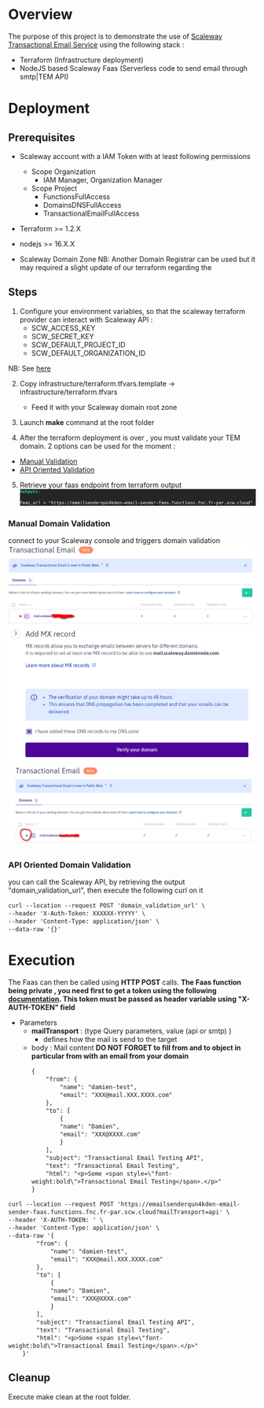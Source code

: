 # Overview
The purpose of this project is to demonstrate the use of [Scaleway Transactional Email Service](https://www.scaleway.com/en/docs/managed-services/transactional-email/quickstart/) using the following stack :
- Terraform (Infrastructure deployment)
- NodeJS based Scaleway Faas (Serverless code to send email through smtp|TEM API)
# Deployment
## Prerequisites
- Scaleway account with a IAM Token with at least following permissions
    - Scope Organization
       - IAM Manager, Organization Manager
    - Scope Project
       - FunctionsFullAccess
       - DomainsDNSFullAccess
       - TransactionalEmailFullAccess

- Terraform >= 1.2.X
- nodejs >= 16.X.X
- Scaleway Domain Zone
NB: Another Domain Registrar can be used but it may required a slight update of our terraform regarding the 
## Steps
1. Configure your environment variables, so that the scaleway terraform provider can interact with Scaleway API :
   - SCW_ACCESS_KEY
   - SCW_SECRET_KEY
   - SCW_DEFAULT_PROJECT_ID
   - SCW_DEFAULT_ORGANIZATION_ID

NB: See [here](https://registry.terraform.io/providers/scaleway/scaleway/latest/docs)

2. Copy infrastructure/terraform.tfvars.template  -> infrastructure/terraform.tfvars
    - Feed it with your Scaleway domain root zone

3. Launch **make** command at the root folder

4. After the terraform deployment is over , you must validate your TEM domain. 2 options can be used for the moment : 
- [Manual Validation](#manual-domain-validation)
- [API Oriented Validation](#api-oriented-domain-validation)

5. Retrieve your faas endpoint from terraform output
![TEM Validated](./docs/images/faas_output.png)

### Manual Domain Validation
connect to your Scaleway console and triggers domain validation
![TEM Homepage](./docs/images/tem_homepage.png)
![TEM Domain Validation](./docs/images/tem_domain_validation.png)
![TEM Validated](./docs/images/tem_validated.png)


### API Oriented Domain Validation
 you can call the Scaleway API, by retrieving the output "domain_validation_url", then execute the following curl on it 
 ```
 curl --location --request POST 'domain_validation_url' \
--header 'X-Auth-Token: XXXXXX-YYYYY' \
--header 'Content-Type: application/json' \
--data-raw '{}'
 ```





# Execution
The Faas can then be called using **HTTP POST** calls.
**The Faas function being private , you need first to get a token using the following [documentation](https://www.scaleway.com/en/docs/compute/functions/how-to/create-auth-token-from-console/). This token must be passed as header variable using "X-AUTH-TOKEN" field**

- Parameters
  - **mailTransport** : (type Query parameters, value (api or smtp) ) 
    - defines how the mail is send to the target
  - body : Mail content **DO NOT FORGET to fill from and to object in particular from with an email from your domain**
    ```
    {
        "from": {
            "name": "damien-test",
            "email": "XXX@mail.XXX.XXXX.com"
        },
        "to": [
            {
            "name": "Damien",
            "email": "XXX@XXXX.com"
            }
        ],
        "subject": "Transactional Email Testing API",
        "text": "Transactional Email Testing",
        "html": "<p>Some <span style=\"font-weight:bold\">Transactional Email Testing</span>.</p>"
    }
    ```


```
curl --location --request POST 'https://emailsenderqun4kden-email-sender-faas.functions.fnc.fr-par.scw.cloud?mailTransport=api' \
--header 'X-AUTH-TOKEN: ' \
--header 'Content-Type: application/json' \
--data-raw '{
        "from": {
            "name": "damien-test",
            "email": "XXX@mail.XXX.XXXX.com"
        },
        "to": [
            {
            "name": "Damien",
            "email": "XXX@XXXX.com"
            }
        ],
        "subject": "Transactional Email Testing API",
        "text": "Transactional Email Testing",
        "html": "<p>Some <span style=\"font-weight:bold\">Transactional Email Testing</span>.</p>"
    }'
```
## Cleanup
Execute make clean at the root folder.